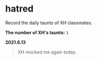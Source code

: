 # hatred
Record the daily taunts of XH classmates.

**The number of XH's taunts:** 
`1`

**2021.6.13**
> XH mocked me again today.

